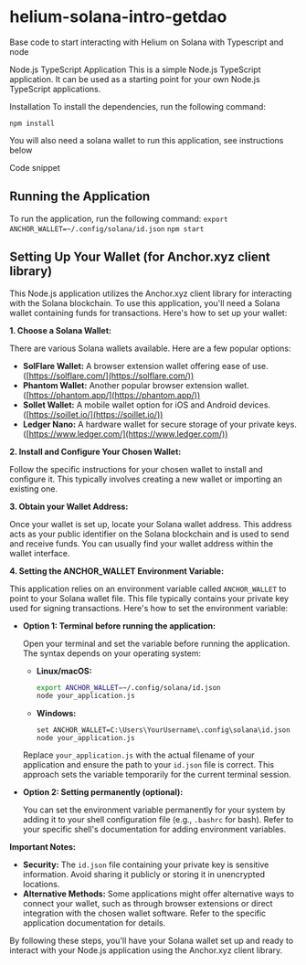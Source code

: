 # helium-solana-intro-getdao
Base code to start interacting with Helium on Solana with Typescript and node

Node.js TypeScript Application
This is a simple Node.js TypeScript application. It can be used as a starting point for your own Node.js TypeScript applications.

Installation
To install the dependencies, run the following command:

`npm install`

You will also need a solana wallet to run this application, see instructions below

Code snippet

## Running the Application

To run the application, run the following command:
`export ANCHOR_WALLET=~/.config/solana/id.json`
`npm start`

## Setting Up Your Wallet (for Anchor.xyz client library)

This Node.js application utilizes the Anchor.xyz client library for interacting with the Solana blockchain. To use this application, you'll need a Solana wallet containing funds for transactions. Here's how to set up your wallet:

**1. Choose a Solana Wallet:**

There are various Solana wallets available. Here are a few popular options:

* **SolFlare Wallet:** A browser extension wallet offering ease of use. ([https://solflare.com/](https://solflare.com/))
* **Phantom Wallet:** Another popular browser extension wallet. ([https://phantom.app/](https://phantom.app/))
* **Sollet Wallet:** A mobile wallet option for iOS and Android devices. ([https://soillet.io/](https://soillet.io/))
* **Ledger Nano:** A hardware wallet for secure storage of your private keys. ([https://www.ledger.com/](https://www.ledger.com/))

**2. Install and Configure Your Chosen Wallet:**

Follow the specific instructions for your chosen wallet to install and configure it. This typically involves creating a new wallet or importing an existing one.

**3. Obtain your Wallet Address:**

Once your wallet is set up, locate your Solana wallet address. This address acts as your public identifier on the Solana blockchain and is used to send and receive funds. You can usually find your wallet address within the wallet interface.

**4. Setting the ANCHOR_WALLET Environment Variable:**

This application relies on an environment variable called `ANCHOR_WALLET` to point to your Solana wallet file. This file typically contains your private key used for signing transactions. Here's how to set the environment variable:

* **Option 1: Terminal before running the application:**

  Open your terminal and set the variable before running the application. The syntax depends on your operating system:

    * **Linux/macOS:**

      ```bash
      export ANCHOR_WALLET=~/.config/solana/id.json
      node your_application.js
      ```

    * **Windows:**

      ```
      set ANCHOR_WALLET=C:\Users\YourUsername\.config\solana\id.json
      node your_application.js
      ```

  Replace `your_application.js` with the actual filename of your application and ensure the path to your `id.json` file is correct. This approach sets the variable temporarily for the current terminal session.

* **Option 2: Setting permanently (optional):**

  You can set the environment variable permanently for your system by adding it to your shell configuration file (e.g., `.bashrc` for bash). Refer to your specific shell's documentation for adding environment variables.

**Important Notes:**

* **Security:**  The `id.json` file containing your private key is sensitive information. Avoid sharing it publicly or storing it in unencrypted locations.
* **Alternative Methods:** Some applications might offer alternative ways to connect your wallet, such as through browser extensions or direct integration with the chosen wallet software. Refer to the specific application documentation for details.

By following these steps, you'll have your Solana wallet set up and ready to interact with your Node.js application using the Anchor.xyz client library.
